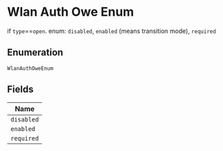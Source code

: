 
# Wlan Auth Owe Enum

if `type`==`open`. enum: `disabled`, `enabled` (means transition mode), `required`

## Enumeration

`WlanAuthOweEnum`

## Fields

| Name |
|  --- |
| `disabled` |
| `enabled` |
| `required` |

